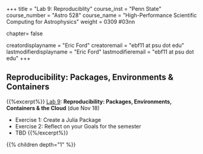 +++
title = "Lab 9: Reproduciblity"
course_inst = "Penn State"
course_number = "Astro 528"
course_name = "High-Performance Scientific Computing for Astrophysics"
weight = 0309  #03nn

chapter= false

creatordisplayname = "Eric Ford"
creatoremail = "ebf11 at psu dot edu"
lastmodifierdisplayname = "Eric Ford"
lastmodifieremail = "ebf11 at psu dot edu"
+++

## Reproducibility: Packages, Environments & Containers

{{%excerpt%}}
[Lab 9](https://github.com/PsuAstro528/lab9-start): **Reproducibility: Packages, Environments, Containers & the Cloud** (due Nov 18)
- Exercise 1: Create a Julia Package
- Exercise 2: Reflect on your Goals for the semester
- TBD
{{%/excerpt%}}

{{% children depth="1" %}}
